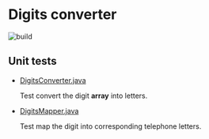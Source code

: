 # Digits converter

![build](https://img.shields.io/travis/henryhuang/digits-convertor.svg?style=popout-square)

## Unit tests

- [DigitsConverter.java](src/test/java/io/github/henryhuang/DigitsConverterTest.java)

  Test convert the digit **array** into letters.

- [DigitsMapper.java](src/test/java/io/github/henryhuang/DigitsMapperTest.java)

  Test map the digit into corresponding telephone letters.

